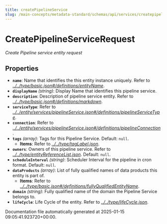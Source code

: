 ```yaml
---
title: createPipelineService
slug: /main-concepts/metadata-standard/schemas/api/services/createpipelineservice
---
```


# CreatePipelineServiceRequest

*Create Pipeline service entity request*

## Properties

- **`name`**: Name that identifies the this entity instance uniquely. Refer to *[../../type/basic.json#/definitions/entityName](#/../type/basic.json#/definitions/entityName)*.
- **`displayName`** *(string)*: Display Name that identifies this pipeline service.
- **`description`**: Description of pipeline service entity. Refer to *[../../type/basic.json#/definitions/markdown](#/../type/basic.json#/definitions/markdown)*.
- **`serviceType`**: Refer to *[../../entity/services/pipelineService.json#/definitions/pipelineServiceType](#/../entity/services/pipelineService.json#/definitions/pipelineServiceType)*.
- **`connection`**: Refer to *[../../entity/services/pipelineService.json#/definitions/pipelineConnection](#/../entity/services/pipelineService.json#/definitions/pipelineConnection)*.
- **`tags`** *(array)*: Tags for this Pipeline Service. Default: `null`.
  - **Items**: Refer to *[../../type/tagLabel.json](#/../type/tagLabel.json)*.
- **`owners`**: Owners of this pipeline service. Refer to *[../../type/entityReferenceList.json](#/../type/entityReferenceList.json)*. Default: `null`.
- **`scheduleInterval`** *(string)*: Scheduler Interval for the pipeline in cron format. Default: `null`.
- **`dataProducts`** *(array)*: List of fully qualified names of data products this entity is part of.
  - **Items**: Refer to *[../../type/basic.json#/definitions/fullyQualifiedEntityName](#/../type/basic.json#/definitions/fullyQualifiedEntityName)*.
- **`domain`** *(string)*: Fully qualified name of the domain the Pipeline Service belongs to.
- **`lifeCycle`**: Life Cycle of the entity. Refer to *[../../type/lifeCycle.json](#/../type/lifeCycle.json)*.


Documentation file automatically generated at 2025-01-15 09:05:41.923720+00:00.
